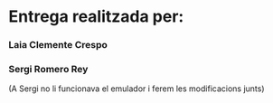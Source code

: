 # Entrega realitzada per:
### Laia Clemente Crespo
### Sergi Romero Rey

(A Sergi no li funcionava el emulador i ferem les modificacions junts)
